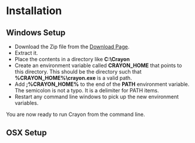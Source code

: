 # Installation

## Windows Setup

- Download the Zip file from the [Download Page](http://crayonlang.org/download).
- Extract it.
- Place the contents in a directory like **C:\Crayon**
- Create an environment variable called **CRAYON_HOME** that points to this directory. This should be the directory such that **%CRAYON_HOME%\crayon.exe** is a valid path.
- Add **;%CRAYON_HOME%** to the end of the **PATH** environment variable. The semicolon is not a typo. It is a delimiter for PATH items.
- Restart any command line windows to pick up the new environment variables.

You are now ready to run Crayon from the command line.

## OSX Setup
